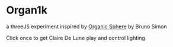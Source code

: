 # Organ1k
a threeJS experiment inspired by [Organic Sphere](https://github.com/brunosimon/organic-sphere) by Bruno Simon

Click once to get Claire De Lune play and control lighting
